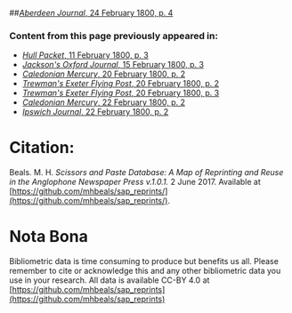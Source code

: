 ##[*Aberdeen Journal*, 24 February 1800, p. 4](https://mhbeals.github.io/sap_html/Aberdeen-Journal/Aberdeen-Journal-24-February-1800-p-4)

### Content from this page previously appeared in:
+ [*Hull Packet*, 11 February 1800, p. 3](https://mhbeals.github.io/sap_html/Hull-Packet/Hull-Packet-11-February-1800-p-3)
+ [*Jackson's Oxford Journal*, 15 February 1800, p. 3](https://mhbeals.github.io/sap_html/Jackson's-Oxford-Journal/Jackson's-Oxford-Journal-15-February-1800-p-3)
+ [*Caledonian Mercury*, 20 February 1800, p. 2](https://mhbeals.github.io/sap_html/Caledonian-Mercury/Caledonian-Mercury-20-February-1800-p-2)
+ [*Trewman's Exeter Flying Post*, 20 February 1800, p. 2](https://mhbeals.github.io/sap_html/Trewman's-Exeter-Flying-Post/Trewman's-Exeter-Flying-Post-20-February-1800-p-2)
+ [*Trewman's Exeter Flying Post*, 20 February 1800, p. 3](https://mhbeals.github.io/sap_html/Trewman's-Exeter-Flying-Post/Trewman's-Exeter-Flying-Post-20-February-1800-p-3)
+ [*Caledonian Mercury*, 22 February 1800, p. 2](https://mhbeals.github.io/sap_html/Caledonian-Mercury/Caledonian-Mercury-22-February-1800-p-2)
+ [*Ipswich Journal*, 22 February 1800, p. 2](https://mhbeals.github.io/sap_html/Ipswich-Journal/Ipswich-Journal-22-February-1800-p-2)
                    
# Citation: 

Beals. M. H. *Scissors and Paste Database: A Map of Reprinting and Reuse in the Anglophone Newspaper Press v.1.0.1.* 2 June 2017. Available at [https://github.com/mhbeals/sap_reprints/](https://github.com/mhbeals/sap_reprints/). 
                    
# Nota Bona

Bibliometric data is time consuming to produce but benefits us all. Please remember to cite or acknowledge this and any other bibliometric data you use in your research. All data is available CC-BY 4.0 at [https://github.com/mhbeals/sap_reprints](https://github.com/mhbeals/sap_reprints)